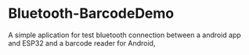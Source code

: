 # Bluetooth-BarcodeDemo
A simple aplication for test bluetooth connection between a android app and ESP32 and a barcode reader for Android,
